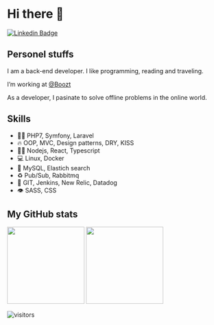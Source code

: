 # Hi there 👋

[![Linkedin Badge](https://img.shields.io/badge/-LinkedIn-0e76a8?style=flat-square&logo=Linkedin&logoColor=white)](https://www.linkedin.com/in/onurdegerli/)

## Personel stuffs

I am a back-end developer. I like programming, reading and traveling.

I’m working at [@Boozt](https://www.boozt.com/)

As a developer, I pasinate to solve offline problems in the online world.

## Skills

- 👨‍💻 PHP7, Symfony, Laravel
- 🔥 OOP, MVC, Design patterns, DRY, KISS
- 🧑‍🎓 Nodejs, React, Typescript
- 💻 Linux, Docker
- 💽 MySQL, Elastich search
- ♻️ Pub/Sub, Rabbitmq
- 🔌 GIT, Jenkins, New Relic, Datadog
- 👁️ SASS, CSS

## My GitHub stats

<p>
<img height="180em" src="https://github-readme-stats.vercel.app/api?username=onurdegerli&show_icons=true&hide_border=true&&count_private=true&include_all_commits=true" />

<img height="180em" src="https://github-readme-stats.vercel.app/api/top-langs?username=onurdegerli&layout=compact&show_icons=true&hide_border=true&&count_private=true&include_all_commits=true" />
</p>

![visitors](https://visitor-badge.glitch.me/badge?page_id=onurdegerli.onurdegerli)
